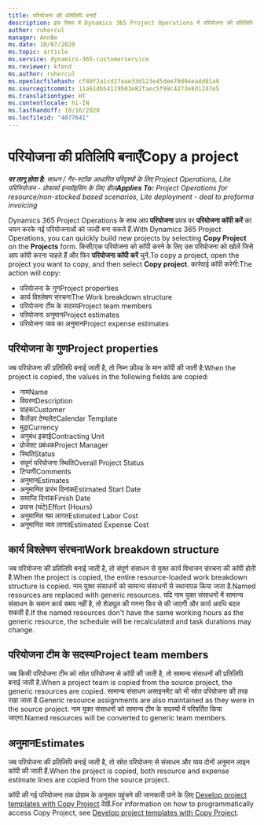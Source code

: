 ```yaml
---
title: परियोजना की प्रतिलिपि बनाएँ
description: इस विषय में Dynamics 365 Project Operations में परियोजना की प्रतिलिपि बनाने की जानकारी दी गई है.
author: ruhercul
manager: AnnBe
ms.date: 10/07/2020
ms.topic: article
ms.service: dynamics-365-customerservice
ms.reviewer: kfend
ms.author: ruhercul
ms.openlocfilehash: cf80f2a1cd27aae33d123e45dee70d94ea4d01a9
ms.sourcegitcommit: 11a61db54119503e82faec5f99c4273e8d1247e5
ms.translationtype: HT
ms.contentlocale: hi-IN
ms.lasthandoff: 10/16/2020
ms.locfileid: "4077641"
---
```

# <a name="copy-a-project"></a><span data-ttu-id="3e8fc-103">परियोजना की प्रतिलिपि बनाएँ</span><span class="sxs-lookup"><span data-stu-id="3e8fc-103">Copy a project</span></span>

<span data-ttu-id="3e8fc-104">_**पर लागू होता है:** साधन / गैर-स्टॉक आधारित परिदृश्यों के लिए Project Operations, Lite परिनियोजन - प्रोफार्मा इनवॉइसिंग के लिए डील_</span><span class="sxs-lookup"><span data-stu-id="3e8fc-104">_**Applies To:** Project Operations for resource/non-stocked based scenarios, Lite deployment - deal to proforma invoicing_</span></span>

<span data-ttu-id="3e8fc-105">Dynamics 365 Project Operations के साथ आप **परियोजना** प्रपत्र पर **परियोजना कॉपी करें** का चयन करके नई परियोजनाओं को जल्दी बना सकते हैं.</span><span class="sxs-lookup"><span data-stu-id="3e8fc-105">With Dynamics 365 Project Operations, you can quickly build new projects by selecting **Copy Project** on the **Projects** form.</span></span> <span data-ttu-id="3e8fc-106">किसी/एक परियोजना को कॉपी करने के लिए उस परियोजना को खोलें जिसे आप कॉपी करना चाहते हैं और फिर **परियोजना कॉपी करें** चुनें.</span><span class="sxs-lookup"><span data-stu-id="3e8fc-106">To copy a project, open the project you want to copy, and then select **Copy project**.</span></span> <span data-ttu-id="3e8fc-107">कार्रवाई कॉपी करेगी:</span><span class="sxs-lookup"><span data-stu-id="3e8fc-107">The action will copy:</span></span>

- <span data-ttu-id="3e8fc-108">परियोजना के गुण</span><span class="sxs-lookup"><span data-stu-id="3e8fc-108">Project properties</span></span>
- <span data-ttu-id="3e8fc-109">कार्य विश्लेषण संरचना</span><span class="sxs-lookup"><span data-stu-id="3e8fc-109">The Work breakdown structure</span></span>
- <span data-ttu-id="3e8fc-110">परियोजना टीम के सदस्य</span><span class="sxs-lookup"><span data-stu-id="3e8fc-110">Project team members</span></span>
- <span data-ttu-id="3e8fc-111">परियोजना अनुमान</span><span class="sxs-lookup"><span data-stu-id="3e8fc-111">Project estimates</span></span>
- <span data-ttu-id="3e8fc-112">परियोजना व्यय का अनुमान</span><span class="sxs-lookup"><span data-stu-id="3e8fc-112">Project expense estimates</span></span>

## <a name="project-properties"></a><span data-ttu-id="3e8fc-113">परियोजना के गुण</span><span class="sxs-lookup"><span data-stu-id="3e8fc-113">Project properties</span></span>

<span data-ttu-id="3e8fc-114">जब परियोजना की प्रतिलिपि बनाई जाती है, तो निम्न फ़ील्ड के मान कॉपी की जाती है:</span><span class="sxs-lookup"><span data-stu-id="3e8fc-114">When the project is copied, the values in the following fields are copied:</span></span>

- <span data-ttu-id="3e8fc-115">नाम</span><span class="sxs-lookup"><span data-stu-id="3e8fc-115">Name</span></span>
- <span data-ttu-id="3e8fc-116">विवरण</span><span class="sxs-lookup"><span data-stu-id="3e8fc-116">Description</span></span>
- <span data-ttu-id="3e8fc-117">ग्राहक</span><span class="sxs-lookup"><span data-stu-id="3e8fc-117">Customer</span></span>
- <span data-ttu-id="3e8fc-118">कैलेंडर टेम्पलेट</span><span class="sxs-lookup"><span data-stu-id="3e8fc-118">Calendar Template</span></span>
- <span data-ttu-id="3e8fc-119">मुद्रा</span><span class="sxs-lookup"><span data-stu-id="3e8fc-119">Currency</span></span>
- <span data-ttu-id="3e8fc-120">अनुबंध इकाई</span><span class="sxs-lookup"><span data-stu-id="3e8fc-120">Contracting Unit</span></span>
- <span data-ttu-id="3e8fc-121">प्रोजेक्ट प्रबंधक</span><span class="sxs-lookup"><span data-stu-id="3e8fc-121">Project Manager</span></span>
- <span data-ttu-id="3e8fc-122">स्थिति</span><span class="sxs-lookup"><span data-stu-id="3e8fc-122">Status</span></span>
- <span data-ttu-id="3e8fc-123">संपूर्ण परियोजना स्थिति</span><span class="sxs-lookup"><span data-stu-id="3e8fc-123">Overall Project Status</span></span>
- <span data-ttu-id="3e8fc-124">टिप्पणी</span><span class="sxs-lookup"><span data-stu-id="3e8fc-124">Comments</span></span>
- <span data-ttu-id="3e8fc-125">अनुमान</span><span class="sxs-lookup"><span data-stu-id="3e8fc-125">Estimates</span></span>
- <span data-ttu-id="3e8fc-126">अनुमानित प्रारंभ दिनांक</span><span class="sxs-lookup"><span data-stu-id="3e8fc-126">Estimated Start Date</span></span>
- <span data-ttu-id="3e8fc-127">समाप्ति दिनांक</span><span class="sxs-lookup"><span data-stu-id="3e8fc-127">Finish Date</span></span>
- <span data-ttu-id="3e8fc-128">प्रयास (घंटे)</span><span class="sxs-lookup"><span data-stu-id="3e8fc-128">Effort (Hours)</span></span>
- <span data-ttu-id="3e8fc-129">अनुमानित श्रम लागत</span><span class="sxs-lookup"><span data-stu-id="3e8fc-129">Estimated Labor Cost</span></span>
- <span data-ttu-id="3e8fc-130">अनुमानित व्यय लागत</span><span class="sxs-lookup"><span data-stu-id="3e8fc-130">Estimated Expense Cost</span></span>

## <a name="work-breakdown-structure"></a><span data-ttu-id="3e8fc-131">कार्य विश्लेषण संरचना</span><span class="sxs-lookup"><span data-stu-id="3e8fc-131">Work breakdown structure</span></span>

<span data-ttu-id="3e8fc-132">जब परियोजना की प्रतिलिपि बनाई जाती है, तो संपूर्ण संसाधन से युक्त कार्य विभाजन संरचना की कॉपी होती है.</span><span class="sxs-lookup"><span data-stu-id="3e8fc-132">When the project is copied, the entire resource-loaded work breakdown structure is copied.</span></span> <span data-ttu-id="3e8fc-133">नाम युक्त संसाधनों को सामान्य संसाधनों से स्थानापन्न किया जाता है.</span><span class="sxs-lookup"><span data-stu-id="3e8fc-133">Named resources are replaced with generic resources.</span></span> <span data-ttu-id="3e8fc-134">यदि नाम युक्त संसाधनों में सामान्य संसाधन के समान कार्य समय नहीं है, तो शेड्यूल की गणना फिर से की जाएगी और कार्य अवधि बदल सकती है.</span><span class="sxs-lookup"><span data-stu-id="3e8fc-134">If the named resources don't have the same working hours as the generic resource, the schedule will be recalculated and task durations may change.</span></span>

## <a name="project-team-members"></a><span data-ttu-id="3e8fc-135">परियोजना टीम के सदस्य</span><span class="sxs-lookup"><span data-stu-id="3e8fc-135">Project team members</span></span>

<span data-ttu-id="3e8fc-136">जब किसी परियोजना टीम को स्रोत परियोजना से कॉपी की जाती है, तो सामान्य संसाधनों की प्रतिलिपि बनाई जाती है.</span><span class="sxs-lookup"><span data-stu-id="3e8fc-136">When a project team is copied from the source project, the generic resources are copied.</span></span> <span data-ttu-id="3e8fc-137">सामान्य संसाधन असाइनमेंट को भी स्रोत परियोजना की तरह रखा जाता है.</span><span class="sxs-lookup"><span data-stu-id="3e8fc-137">Generic resource assignments are also maintained as they were in the source project.</span></span> <span data-ttu-id="3e8fc-138">नाम युक्त संसाधनों को सामान्य टीम के सदस्यों में परिवर्तित किया जाएगा.</span><span class="sxs-lookup"><span data-stu-id="3e8fc-138">Named resources will be converted to generic team members.</span></span>

## <a name="estimates"></a><span data-ttu-id="3e8fc-139">अनुमान</span><span class="sxs-lookup"><span data-stu-id="3e8fc-139">Estimates</span></span>

<span data-ttu-id="3e8fc-140">जब परियोजना की प्रतिलिपि बनाई जाती है, तो स्रोत परियोजना से संसाधन और व्यय दोनों अनुमान लाइन कॉपी की जाती हैं.</span><span class="sxs-lookup"><span data-stu-id="3e8fc-140">When the project is copied, both resource and expense estimate lines are copied from the source project.</span></span> 

<span data-ttu-id="3e8fc-141">कॉपी की गई परियोजना तक प्रोग्राम के अनुसार पहुंचने की जानकारी पाने के लिए [Develop project templates with Copy Project](dev-copy-project.md) देखें.</span><span class="sxs-lookup"><span data-stu-id="3e8fc-141">For information on how to programmatically access Copy Project, see [Develop project templates with Copy Project](dev-copy-project.md).</span></span>
